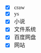 <span  style="font-family: Simsun,serif; font-size: 17px; ">

- [x] craw
- [x] ys
- [x] 小说
- [x] 文件系统
- [x] 百度网盘
- [x] 网站

</span>
